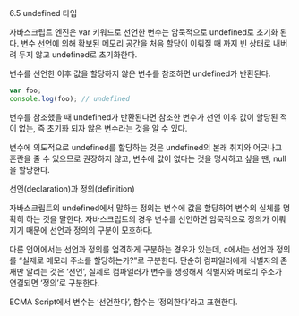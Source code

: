6.5 undefined 타입

자바스크립트 엔진은 var 키워드로 선언한 변수는 암묵적으로 undefined로 초기화 된다. 변수 선언에 의해 확보된 메모리 공간을 처음 할당이 이뤄질 때 까지 빈 상태로 내버려 두지 않고 undefined로 초기화한다.

변수를 선언한 이후 값을 할당하지 않은 변수를 참조하면 undefined가 반환된다.

```jsx
var foo;
console.log(foo); // undefined
```

변수를 참조했을 때 undefined가 반환된다면 참조한 변수가 선언 이후 값이 할당된 적이 없는, 즉 초기화 되자 않은 변수라는 것을 알 수 있다.

변수에 의도적으로 undefined를 할당하는 것은 undefined의 본래 취지와 어긋나고 혼란을 줄 수 있으므로 권장하지 않고, 변수에 값이 없다는 것을 명시하고 싶을 땐, null을 할당한다.

선언(declaration)과 정의(definition)

자바스크립트의 undefined에서  말하는 정의는 변수에 값을 할당하여 변수의 실체를 명확히 하는 것을 말한다. 자바스크립트의 경우 변수를 선언하면 암묵적으로 정의가 이뤄지기 때문에 선언과 정의의 구분이 모호하다.

 다른 언어에서는 선언과 정의를 엄격하게 구분하는 경우가 있는데, c에서는 선언과 정의를 “실제로 메모리 주소를 할당하는가?”로 구분한다. 단순히 컴파일러에게 식별자의 존재만 알리는 것은 ‘선언’, 실제로 컴파일러가 변수를 생성해서 식별자와 메로리 주소가 연결되면 ‘정의’로 구분한다.

ECMA Script에서 변수는 ‘선언한다’, 함수는 ‘정의한다’라고 표현한다.
